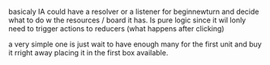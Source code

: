 basicaly IA could have a resolver or a listener for beginnewturn and decide what to do w the resources / board it has. Is pure logic since it wil lonly need to trigger actions to reducers (what happens after clicking)

a very simple one is just wait to have enough many for the first unit and buy it rright away placing it in the first box available.